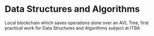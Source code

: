 # Data Structures and Algorithms
Local blockchain which saves operations done over an AVL Tree, first practical work for Data Structures and Algorithms subject at ITBA

